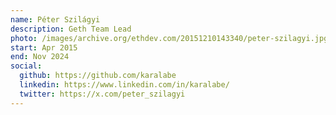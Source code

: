 ```yaml
---
name: Péter Szilágyi
description: Geth Team Lead
photo: /images/archive.org/ethdev.com/20151210143340/peter-szilagyi.jpg
start: Apr 2015
end: Nov 2024
social:
  github: https://github.com/karalabe
  linkedin: https://www.linkedin.com/in/karalabe/
  twitter: https://x.com/peter_szilagyi
---
```


